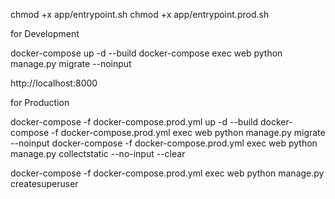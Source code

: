 chmod +x app/entrypoint.sh
chmod +x app/entrypoint.prod.sh

for Development

docker-compose up -d --build
docker-compose exec web python manage.py migrate --noinput


http://localhost:8000


for Production

docker-compose -f docker-compose.prod.yml up -d --build
docker-compose -f docker-compose.prod.yml exec web python manage.py migrate --noinput
docker-compose -f docker-compose.prod.yml exec web python manage.py collectstatic --no-input --clear

docker-compose -f docker-compose.prod.yml exec web python manage.py createsuperuser

